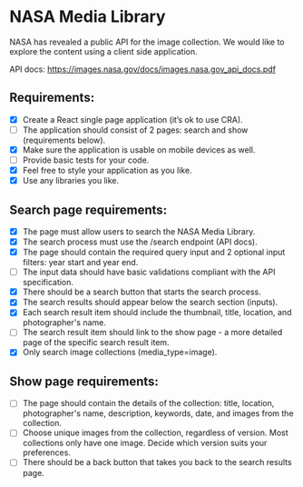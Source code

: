 # NASA Media Library

NASA has revealed a public API for the image collection. We would like to explore the content using a client side application.

API docs: https://images.nasa.gov/docs/images.nasa.gov_api_docs.pdf

## Requirements:

- [x] Create a React single page application (it’s ok to use CRA).
- [ ] The application should consist of 2 pages: search and show (requirements below).
- [x] Make sure the application is usable on mobile devices as well.
- [ ] Provide basic tests for your code.
- [x] Feel free to style your application as you like.
- [x] Use any libraries you like.

## Search page requirements:

- [x] The page must allow users to search the NASA Media Library.
- [x] The search process must use the /search endpoint (API docs).
- [x] The page should contain the required query input and 2 optional input filters: year start and year end.
- [ ] The input data should have basic validations compliant with the API specification.
- [x] There should be a search button that starts the search process.
- [x] The search results should appear below the search section (inputs).
- [x] Each search result item should include the thumbnail, title, location, and photographer's name.
- [ ] The search result item should link to the show page - a more detailed page of the specific search result item.
- [x] Only search image collections (media_type=image).

## Show page requirements:

- [ ] The page should contain the details of the collection: title, location, photographer's name, description, keywords, date, and images from the collection.
- [ ] Choose unique images from the collection, regardless of version. Most collections only have one image. Decide which version suits your preferences.
- [ ] There should be a back button that takes you back to the search results page.

